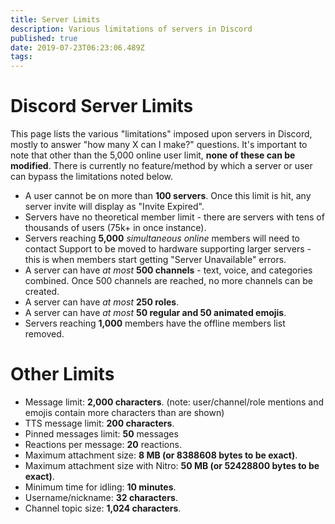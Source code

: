 ```yaml
---
title: Server Limits
description: Various limitations of servers in Discord
published: true
date: 2019-07-23T06:23:06.489Z
tags: 
---
```


# Discord Server Limits
This page lists the various "limitations" imposed upon servers in Discord, mostly to answer "how many X can I make?" questions. It's important to note that other than the 5,000 online user limit, **none of these can be modified**. There is currently no feature/method by which a server or user can bypass the limitations noted below.

- A user cannot be on more than **100 servers**. Once this limit is hit, any server invite will display as "Invite Expired".
- Servers have no theoretical member limit - there are servers with tens of thousands of users (75k+ in once instance). 
- Servers reaching **5,000** *simultaneous online* members will need to contact Support to be moved to hardware supporting larger servers - this is when members start getting "Server Unavailable" errors.
- A server can have *at most* **500 channels** - text, voice, and categories combined. Once 500 channels are reached, no more channels can be created.
- A server can have *at most* **250 roles**. 
- A server can have *at most* **50 regular and 50 animated emojis**. 
- Servers reaching **1,000** members have the offline members list removed.

# Other Limits
- Message limit: **2,000 characters**. (note: user/channel/role mentions and emojis contain more characters than are shown)
- TTS message limit: **200 characters**.
- Pinned messages limit: **50** messages
- Reactions per message: **20** reactions.
- Maximum attachment size: **8 MB (or 8388608 bytes to be exact)**.
- Maximum attachment size with Nitro: **50 MB (or 52428800 bytes to be exact)**.
- Minimum time for idling: **10 minutes**.
- Username/nickname: **32 characters**.
- Channel topic size: **1,024 characters**.


